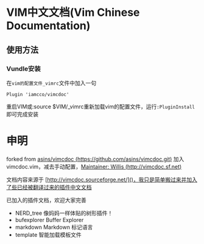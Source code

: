 # VIM中文文档(Vim Chinese Documentation) #

## 使用方法 ##

### Vundle安装 ###

在`vim的配置文件_vimrc`文件中加入一句

    Plugin 'iamcco/vimcdoc'

重启VIM或:source $VIM/_vimrc重新加载vim的配置文件，运行`:PluginInstall`即可完成安装

# 申明 #

forked from [asins/vimcdoc (https://github.com/asins/vimcdoc.git)](https://github.com/asins/vimcdoc.git)
加入vimcdoc.vim，减去手动配置，[Maintainer:	Willis (http://vimcdoc.sf.net)](http://vimcdoc.sf.net)

文档内容来源于 [http://vimcdoc.sourceforge.net/]()，我只是简单搬过来并加入了些已经被翻译过来的插件中文文档

已加入的插件文档，欢迎大家完善

  - NERD_tree 像妈妈一样体贴的树形插件！
  - bufexplorer Buffer Explorer
  - markdown Markdown 标记语言
  - template 智能加载模板文件


